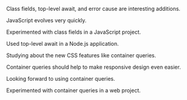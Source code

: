 Class fields, top-level await, and error cause are interesting additions.

JavaScript evolves very quickly.

Experimented with class fields in a JavaScript project.

Used top-level await in a Node.js application.

Studying about the new CSS features like container queries.

Container queries should help to make responsive design even easier.

Looking forward to using container queries.

Experimented with container queries in a web project.